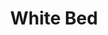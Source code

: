 ---
layout: prop
title: White Bed
categories: furniture
images: ["assets/furniture/white-bed/White bed prod photo.jpeg"]
desc: null
---